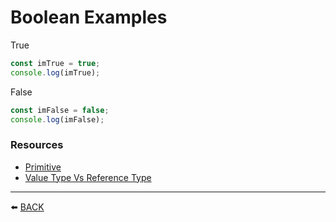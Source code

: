 # Boolean Examples

True
```javascript
const imTrue = true;
console.log(imTrue);
```

False
```javascript
const imFalse = false;
console.log(imFalse);
```
### Resources
-   [Primitive](https://developer.mozilla.org/en-US/docs/Glossary/Primitive)
-   [Value Type Vs Reference Type](https://codeburst.io/explaining-value-vs-reference-in-javascript-647a975e12a0)

---

:arrow_left: [BACK](../README.md)